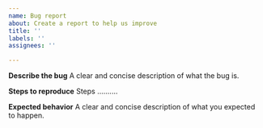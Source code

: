 ```yaml
---
name: Bug report
about: Create a report to help us improve
title: ''
labels: ''
assignees: ''

---
```


**Describe the bug**
A clear and concise description of what the bug is.

 

**Steps to reproduce**
Steps ..........

 

**Expected behavior**
A clear and concise description of what you expected to happen.
